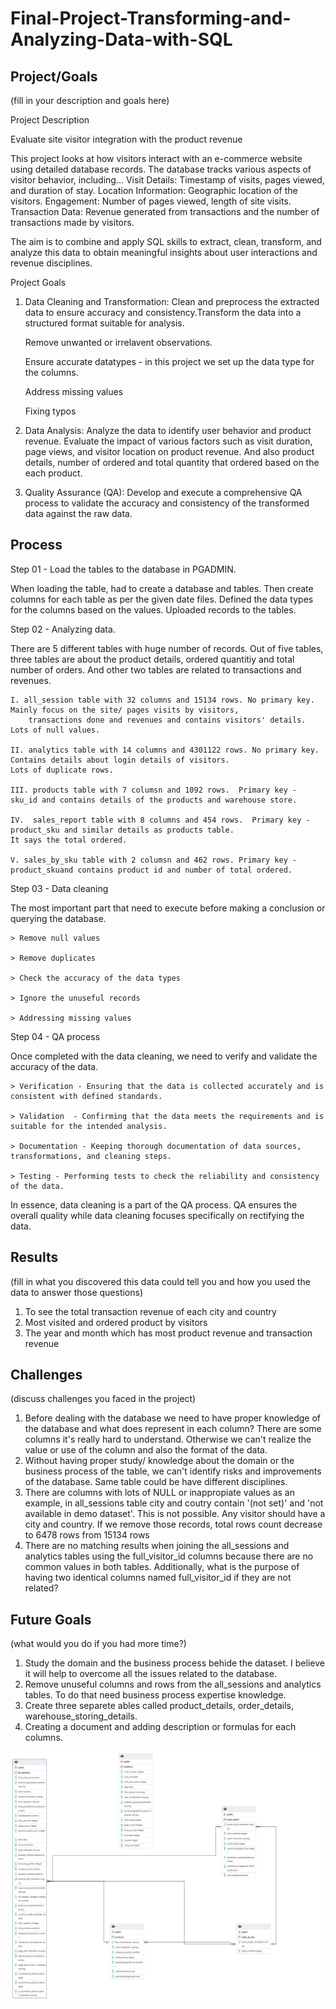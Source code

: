 # Final-Project-Transforming-and-Analyzing-Data-with-SQL

## Project/Goals
(fill in your description and goals here)

Project Description

Evaluate site visitor integration with the product revenue

This project looks at how visitors interact with an e-commerce website using detailed database records. 
The database tracks various aspects of visitor behavior, including...
	Visit Details: Timestamp of visits, pages viewed, and duration of stay.
	Location Information: Geographic location of the visitors.
	Engagement: Number of pages viewed, length of site visits.
	Transaction Data: Revenue generated from transactions and the number of transactions made by visitors.

The aim is to combine and apply SQL skills to extract, clean, transform, and analyze this data to obtain meaningful insights about user interactions and 
revenue disciplines.

Project Goals
1) Data Cleaning and Transformation:
Clean and preprocess the extracted data to ensure accuracy and consistency.Transform the data into a structured format suitable for analysis.
	
	Remove unwanted or irrelavent observations.

	Ensure accurate datatypes - in this project we set up the data type for the columns. 

	Address missing values

	Fixing typos

2) Data Analysis:
Analyze the data to identify user behavior and product revenue. Evaluate the impact of various factors such as visit duration, page views, and 
visitor location on product revenue. And also product details, number of ordered and total quantity that ordered based on the each product. 

3) Quality Assurance (QA):
Develop and execute a comprehensive QA process to validate the accuracy and consistency of the transformed data against the raw data.


## Process
Step 01 - Load the tables to the database in PGADMIN. 

When loading the table, had to create a database and tables. 
Then create columns for each table as per the given date files. Defined the data types for the columns based on the values. 
Uploaded records to the tables. 

Step 02 - Analyzing data. 

There are 5 different tables with huge number of records. Out of five tables, three tables are about the product details, ordered quantitiy 
and total number of orders. And other two tables are related to transactions and revenues. 

	I. all_session table with 32 columns and 15134 rows. No primary key. Mainly focus on the site/ pages visits by visitors, 
		transactions done and revenues and contains visitors' details. Lots of null values.
  
	II. analytics table with 14 columns and 4301122 rows. No primary key. Contains details about login details of visitors. 
 	Lots of duplicate rows. 
 
	III. products table with 7 columsn and 1092 rows.  Primary key - sku_id and contains details of the products and warehouse store. 
 
	IV.  sales_report table with 8 columns and 454 rows.  Primary key - product_sku and similar details as products table. 
 	It says the total ordered. 
 
	V. sales_by_sku table with 2 columsn and 462 rows. Primary key - product_skuand contains product id and number of total ordered. 
 

Step 03 - Data cleaning

The most important part that need to execute before making a conclusion or querying the database.

	> Remove null values
 
	> Remove duplicates
 
	> Check the accuracy of the data types
 
	> Ignore the unuseful records 
 
	> Addressing missing values
 

Step 04 - QA process

Once completed with the data cleaning, we need to verify and validate the accuracy of the data. 

	> Verification - Ensuring that the data is collected accurately and is consistent with defined standards.
 
	> Validation  - Confirming that the data meets the requirements and is suitable for the intended analysis.
 
	> Documentation - Keeping thorough documentation of data sources, transformations, and cleaning steps.
 
	> Testing - Performing tests to check the reliability and consistency of the data.
 
In essence, data cleaning is a part of the QA process. QA ensures the overall quality while data cleaning focuses specifically on rectifying the data.

## Results
(fill in what you discovered this data could tell you and how you used the data to answer those questions)
1) To see the total transaction revenue of each city and country
2) Most visited and ordered product by visitors
3) The year and month which has most product revenue and transaction revenue


## Challenges  
(discuss challenges you faced in the project)

1) Before dealing with the database we need to have proper knowledge of the database and what does represent in each column? There are some columns it's really hard
to understand. Otherwise we can't realize the value or use of the column and also the format of the data. 
2) Without having proper study/ knowledge about the domain or the business process of the table, we can't identify risks and improvements of the database. 
Same table could be have different disciplines. 
3) There are columns with lots of NULL or inappropiate values as an example, in all_sessions table city and coutry contain '(not set)' and 
'not available in demo dataset'. This is not possible. Any visitor should have a city and country. 
If we remove those records, total rows count decrease to 6478 rows from 15134 rows
4) There are no matching results when joining the all_sessions and analytics tables using the full_visitor_id columns because there are no common values in both tables.
Additionally, what is the purpose of having two identical columns named full_visitor_id if they are not related?

## Future Goals
(what would you do if you had more time?)

1) Study the domain and the business process behide the dataset. I believe it will help to overcome all the issues related to the database. 
2) Remove unuseful columns and rows from the all_sessions and analytics tables. To do that need business process expertise knowledge. 
3) Create three separete ables called product_details, order_details, warehouse_storing_details. 
4) Creating a document and adding description or formulas for each columns. 

![EDR](ERDimage.png)
